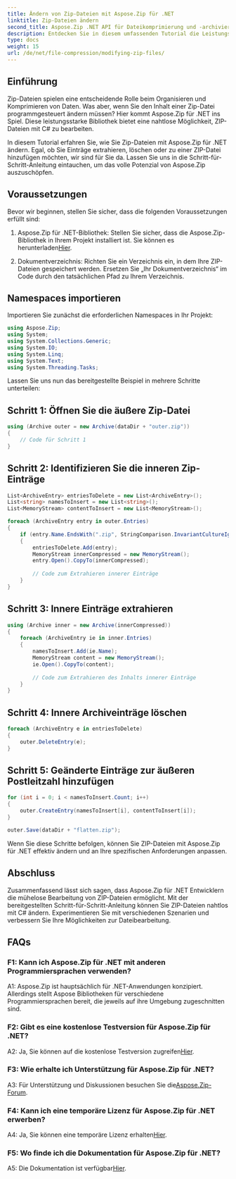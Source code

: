 ```yaml
---
title: Ändern von Zip-Dateien mit Aspose.Zip für .NET
linktitle: Zip-Dateien ändern
second_title: Aspose.Zip .NET API für Dateikomprimierung und -archivierung
description: Entdecken Sie in diesem umfassenden Tutorial die Leistungsfähigkeit von Aspose.Zip für .NET. Erfahren Sie, wie Sie Zip-Dateien nahtlos mit C# ändern.
type: docs
weight: 15
url: /de/net/file-compression/modifying-zip-files/
---
```

## Einführung

Zip-Dateien spielen eine entscheidende Rolle beim Organisieren und Komprimieren von Daten. Was aber, wenn Sie den Inhalt einer Zip-Datei programmgesteuert ändern müssen? Hier kommt Aspose.Zip für .NET ins Spiel. Diese leistungsstarke Bibliothek bietet eine nahtlose Möglichkeit, ZIP-Dateien mit C# zu bearbeiten.

In diesem Tutorial erfahren Sie, wie Sie Zip-Dateien mit Aspose.Zip für .NET ändern. Egal, ob Sie Einträge extrahieren, löschen oder zu einer ZIP-Datei hinzufügen möchten, wir sind für Sie da. Lassen Sie uns in die Schritt-für-Schritt-Anleitung eintauchen, um das volle Potenzial von Aspose.Zip auszuschöpfen.

## Voraussetzungen

Bevor wir beginnen, stellen Sie sicher, dass die folgenden Voraussetzungen erfüllt sind:

1.  Aspose.Zip für .NET-Bibliothek: Stellen Sie sicher, dass die Aspose.Zip-Bibliothek in Ihrem Projekt installiert ist. Sie können es herunterladen[Hier](https://releases.aspose.com/zip/net/).

2. Dokumentverzeichnis: Richten Sie ein Verzeichnis ein, in dem Ihre ZIP-Dateien gespeichert werden. Ersetzen Sie „Ihr Dokumentverzeichnis“ im Code durch den tatsächlichen Pfad zu Ihrem Verzeichnis.

## Namespaces importieren

Importieren Sie zunächst die erforderlichen Namespaces in Ihr Projekt:

```csharp
using Aspose.Zip;
using System;
using System.Collections.Generic;
using System.IO;
using System.Linq;
using System.Text;
using System.Threading.Tasks;
```

Lassen Sie uns nun das bereitgestellte Beispiel in mehrere Schritte unterteilen:

## Schritt 1: Öffnen Sie die äußere Zip-Datei

```csharp
using (Archive outer = new Archive(dataDir + "outer.zip"))
{
    // Code für Schritt 1
}
```

## Schritt 2: Identifizieren Sie die inneren Zip-Einträge

```csharp
List<ArchiveEntry> entriesToDelete = new List<ArchiveEntry>();
List<string> namesToInsert = new List<string>();
List<MemoryStream> contentToInsert = new List<MemoryStream>();

foreach (ArchiveEntry entry in outer.Entries)
{
    if (entry.Name.EndsWith(".zip", StringComparison.InvariantCultureIgnoreCase))
    {
        entriesToDelete.Add(entry);
        MemoryStream innerCompressed = new MemoryStream();
        entry.Open().CopyTo(innerCompressed);
        
        // Code zum Extrahieren innerer Einträge
    }
}
```

## Schritt 3: Innere Einträge extrahieren

```csharp
using (Archive inner = new Archive(innerCompressed))
{
    foreach (ArchiveEntry ie in inner.Entries)
    {
        namesToInsert.Add(ie.Name);
        MemoryStream content = new MemoryStream();
        ie.Open().CopyTo(content);
        
        // Code zum Extrahieren des Inhalts innerer Einträge
    }
}
```

## Schritt 4: Innere Archiveinträge löschen

```csharp
foreach (ArchiveEntry e in entriesToDelete)
{
    outer.DeleteEntry(e);
}
```

## Schritt 5: Geänderte Einträge zur äußeren Postleitzahl hinzufügen

```csharp
for (int i = 0; i < namesToInsert.Count; i++)
{
    outer.CreateEntry(namesToInsert[i], contentToInsert[i]);
}

outer.Save(dataDir + "flatten.zip");
```

Wenn Sie diese Schritte befolgen, können Sie ZIP-Dateien mit Aspose.Zip für .NET effektiv ändern und an Ihre spezifischen Anforderungen anpassen.

## Abschluss

Zusammenfassend lässt sich sagen, dass Aspose.Zip für .NET Entwicklern die mühelose Bearbeitung von ZIP-Dateien ermöglicht. Mit der bereitgestellten Schritt-für-Schritt-Anleitung können Sie ZIP-Dateien nahtlos mit C# ändern. Experimentieren Sie mit verschiedenen Szenarien und verbessern Sie Ihre Möglichkeiten zur Dateibearbeitung.

## FAQs

### F1: Kann ich Aspose.Zip für .NET mit anderen Programmiersprachen verwenden?

A1: Aspose.Zip ist hauptsächlich für .NET-Anwendungen konzipiert. Allerdings stellt Aspose Bibliotheken für verschiedene Programmiersprachen bereit, die jeweils auf ihre Umgebung zugeschnitten sind.

### F2: Gibt es eine kostenlose Testversion für Aspose.Zip für .NET?

 A2: Ja, Sie können auf die kostenlose Testversion zugreifen[Hier](https://releases.aspose.com/).

### F3: Wie erhalte ich Unterstützung für Aspose.Zip für .NET?

 A3: Für Unterstützung und Diskussionen besuchen Sie die[Aspose.Zip-Forum](https://forum.aspose.com/c/zip/37).

### F4: Kann ich eine temporäre Lizenz für Aspose.Zip für .NET erwerben?

 A4: Ja, Sie können eine temporäre Lizenz erhalten[Hier](https://purchase.aspose.com/temporary-license/).

### F5: Wo finde ich die Dokumentation für Aspose.Zip für .NET?

 A5: Die Dokumentation ist verfügbar[Hier](https://reference.aspose.com/zip/net/).